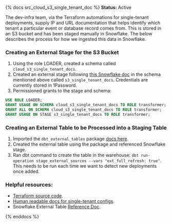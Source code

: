 {% docs src_cloud_s3_single_tenant_doc %}
**Status:** Active

The dev-infra team, via the Terraform automations for single-tenant deployments,
supply IP and URL documentation that helps identify which tenant a particular
event or database record comes from. This is stored in an S3 bucket
and has been staged manually in Snowflake. The below describes the process
for how we ingested this data in Snowflake.

### Creating an External Stage for the S3 Bucket
1. Using the role LOADER, created a schema called `cloud_s3_single_tenant_docs`.
1. Created an external stage following [this Snowflake doc](https://docs.snowflake.com/en/sql-reference/sql/create-stage.html#id2)
in the schema mentioned above called `s3_single_tenant_docs`. Credentials are currently stored in 1Password.
1. Permissioned grants to the stage and schema:
```sql
USE ROLE LOADER;
GRANT USAGE ON SCHEMA cloud_s3_single_tenant_docs TO ROLE transformer;
GRANT ALL ON SCHEMA cloud_s3_single_tenant_docs TO ROLE transformer;
GRANT USAGE ON STAGE s3_single_tenant_docs TO ROLE transformer;
```

### Creating an External Table to be Processed into a Staging Table
1. Imported the `dbt_external_tables` package [docs here](https://hub.getdbt.com/dbt-labs/dbt_external_tables/latest/).
1. Created the external table using the package and referenced Snowflake stage.
1. Ran dbt command to create the table in the warehouse: 
`dbt run-operation stage_external_sources --vars "ext_full_refresh: true"`.
This needs to be run each time we want to detect new deployments once added.

### Helpful resources:
* [Terraform source code](https://github.com/dbt-labs/dbt-cloud-infra-single-tenant/blob/master/aws/accounts/dbt-cloud-prod-single-tenant/common-resources/snowflake_s3.tf).
* [Human readable docs for single-tenant configs](https://github.com/dbt-labs/dbt-cloud-single-tenant-docs).
* Snowflake External Table [Reference Doc](https://docs.snowflake.com/en/sql-reference/sql/create-external-table.html).


{% enddocs %}